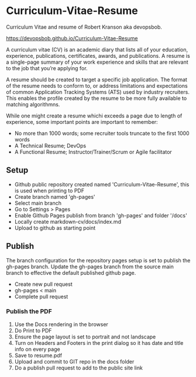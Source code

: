 # Curriculum-Vitae-Resume
Curriculum Vitae and resume of Robert Kranson aka devopsbob.

https://devopsbob.github.io/Curriculum-Vitae-Resume

A curriculum vitae (CV) is an academic diary that lists all of your education, experience, publications, certificates, awards, and publications. A resume is a single-page summary of your work experience and skills that are relevant to the job that you’re applying for.

A resume should be created to target a specific job application. The format of the resume needs to conform to, or address limitations and expectations of common Application Tracking Systems (ATS) used by industry recruiters. This enables the profile created by the resume to be more fully available to matching algorithmns.

While one might create a resume whichi exceeds a page due to length of experience, some important points are important to remember:

- No more than 1000 words; some recruiter tools truncate to the first 1000 words
- A Technical Resume; DevOps
- A Functional Resume; Instructor/Trainer/Scrum or Agile facilitator

## Setup
- Github public repository created named 'Curriculum-Vitae-Resume', this is used when printing to PDF
- Create branch named 'gh-pages'
- Select main branch
- Go to Settings > Pages
- Enable Github Pages publish from branch 'gh-pages' and folder '/docs'
- Locally create markdown-cv/docs/index.md
- Upload to github as starting point

## Publish
The branch configuration for the repository pages setup is set to publish the gh-pages branch.  Update the gh-pages branch from the source main branch to effective the default published github page.

- Create new pull request
- gh-pages < main
- Complete pull request

### Publish the PDF

1. Use the Docs rendering in the browser
1. Do Print to PDF
1. Ensure the page layout is set to portrait and not landscape
1. Turn on Headers and Footers in the print dialog so it has date and title info on every page
1. Save to resume.pdf
1. Upload and commit to GIT repo in the docs folder
1. Do a publish pull request to add to the public site link
